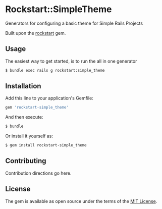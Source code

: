 # Rockstart::SimpleTheme
Generators for configuring a basic theme for Simple Rails Projects

Built upon the [rockstart](https://github.com/bmorrall/rockstart) gem.

## Usage
The easiest way to get started, is to run the all in one generator

```bash
$ bundle exec rails g rockstart:simple_theme
```

## Installation
Add this line to your application's Gemfile:

```ruby
gem 'rockstart-simple_theme'
```

And then execute:
```bash
$ bundle
```

Or install it yourself as:
```bash
$ gem install rockstart-simple_theme
```

## Contributing
Contribution directions go here.

## License
The gem is available as open source under the terms of the [MIT License](https://opensource.org/licenses/MIT).
